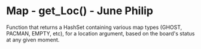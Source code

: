 # Map - get_Loc() - June Philip
Function that returns a HashSet containing various map types (GHOST, PACMAN, EMPTY, etc), for a location argument, based on the board's status at any given moment.
